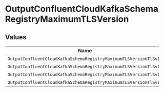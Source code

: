 # OutputConfluentCloudKafkaSchemaRegistryMaximumTLSVersion


## Values

| Name                                                             | Value                                                            |
| ---------------------------------------------------------------- | ---------------------------------------------------------------- |
| `OutputConfluentCloudKafkaSchemaRegistryMaximumTLSVersionTlSv1`  | TLSv1                                                            |
| `OutputConfluentCloudKafkaSchemaRegistryMaximumTLSVersionTlSv11` | TLSv1.1                                                          |
| `OutputConfluentCloudKafkaSchemaRegistryMaximumTLSVersionTlSv12` | TLSv1.2                                                          |
| `OutputConfluentCloudKafkaSchemaRegistryMaximumTLSVersionTlSv13` | TLSv1.3                                                          |